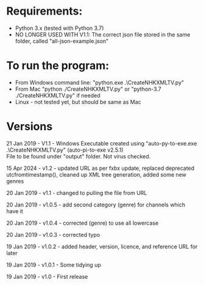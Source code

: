 # Requirements:
 - Python 3.x (tested with Python 3.7)
 - NO LONGER USED WITH V1.1: The correct json file stored in the same folder, called "all-json-example.json"

# To run the program:
- From Windows command line: "python.exe .\CreateNHKXMLTV.py"
- From Mac "python ./CreateNHKXMLTV.py" or "python-3.7 ./CreateNHKXMLTV.py" if needed
- Linux - not tested yet, but should be same as Mac

# Versions
21 Jan 2019 - V1.1 - Windows Executable created using "auto-py-to-exe.exe .\CreateNHKXMLTV.py" (auto-pi-to-exe v2.5.1)\
File to be found under "output" folder. Not virus checked.

15 Apr 2024 - v1.2 - updated URL as per fxbx update, replaced deprecated utcfromtimestamp(), cleaned up XML tree generation, added some new genres

20 Jan 2019 - v1.1 - changed to pulling the file from URL

20 Jan 2019 - v1.0.5 - add second category (genre) for channels which have it

20 Jan 2019 - v1.0.4 - corrected <category> (genre) to use all lowercase

20 Jan 2019 - v1.0.3 - corrected <Icon> typo

19 Jan 2019 - v1.0.2 - added header, version, licence, and reference URL for later

19 Jan 2019 - v1.0.1 - Some tidying up

19 Jan 2019 - v1.0 - First release
